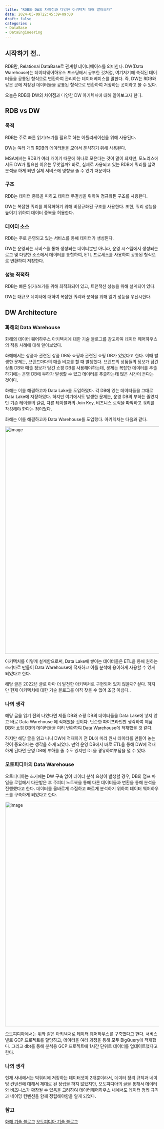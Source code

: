 ```yaml
---
title: "RDB와 DW의 차이점과 다양한 아키텍처 대해 알아보자"
date: 2024-05-09T22:45:39+09:00
draft: false
categories :
- DataBase
- DataEngineering
---
```


## 시작하기 전..
RDB란, Relational DataBase로 관계형 데이터베이스를 의미한다. DW(Data Warehouse)는 데이터웨어하우스 포스팅에서 공부한 것처럼, 여기저기에 축적된 데이터들을 공통된 형식으로 변환하여 관리하는 데이터베이스를 말한다.
즉, DW는 RDB와 같은 곳에 저장된 데이터들을 공통된 형식으로 변환하여 저장하는 곳이라고 볼 수 있다.

오늘은 RDB와 DW의 차이점과 다양한 DW 아키텍처에 대해 알아보고자 한다.

## RDB vs DW
### 목적
RDB는 주로 빠른 읽기/쓰기를 필요로 하는 어플리케이션을 위해 사용된다.

DW는 여러 개의 RDB의 데이터들을 모아서 분석하기 위해 사용된다.

MSA에서는 RDB가 여러 개이기 때문에 하나로 모은다는 것이 말이 되지만, 모노리스에서도 DW가 필요한 이유는 무엇일까? 바로, 실제로 사용되고 있는 RDB에 쿼리를 날려 분석을 하게 되면 실제 서비스에 영향을 줄 수 있기 때문이다.

### 구조
RDB는 데이터 중복을 피하고 데이터 무결성을 위하여 정규화된 구조를 사용한다.

DW는 복잡한 쿼리를 최적화하기 위해 비정규화된 구조를 사용한다. 또한, 쿼리 성능을 높이기 위하여 데이터 중복을 허용한다.

### 데이터 소스
RDB는 주로 운영되고 있는 서비스를 통해 데이터가 생성된다.

DW는 운영되는 서비스를 통해 생성되는 데이터뿐만 아니라, 운영 시스템에서 생성되는 로그 및 다양한 소스에서 데이터를 통합하여, ETL 프로세스를 사용하여 공통된 형식으로 변환하여 저장한다.

### 성능 최적화
RDB는 빠른 읽기/쓰기를 위해 최적화되어 있고, 트랜잭션 성능을 위해 설계되어 있다.

DW는 대규모 데이터에 대하여 복잡한 쿼리와 분석을 위해 읽기 성능을 우선시한다.

## DW Architecture
### 화해의 Data Warehouse
화해의 데이터 웨어하우스 아키텍처에 대한 기술 블로그를 참고하여 데이터 웨어하우스의 적용 사례에 대해 알아보았다.

화해에서는 상품과 관련된 상품 DB와 쇼핑과 관련된 쇼핑 DB가 있었다고 한다. 이때 발생한 문제는, 브랜드마다의 매출 비교를 할 때 발생했다. 브랜드의 상품들의 정보가 담긴 상품 DB와 매출 정보가 담긴 쇼핑 DB를 사용해야하는데,
문제는 복잡한 데이터를 추출하기에는 운영 DB에 부하가 발생할 수 있고 데이터를 추출하는데 많은 시간이 든다는 것이다.

화해는 이를 해결하고자 Data Lake를 도입하였다. 각 DB에 있는 데이터들을 그대로 Data Lake에 저장하였다. 하지만 여기에서도 발생한 문제는, 운영 DB의 부하는 줄였지만 기존 테이블의 컬럼, 다른 테이블과의 Join Key, 비즈니스 로직을 파악하고 쿼리를 작성해야 한다는 점이었다.

화해는 이를 해결하고자 Data Warehouse를 도입했다. 아키텍처는 다음과 같다.

<img width="741" alt="image" src="https://github.com/yumin00/blog/assets/130362583/35990462-4ef5-4b13-b82b-2a03c2dd0069">

아키텍처를 이렇게 설계함으로써, Data Lake에 쌓이는 데이터들은 ETL을 통해 원하는 스키마로 만들어 Data Warehouse에 적재하고 이를 분석에 용이하게 사용할 수 있게 되었다고 한다.

해당 글은 2022년 글로 아마 더 발전한 아키텍처로 구현되어 있지 않을까? 싶다. 하지만 현재 아키텍처에 대한 기술 블로그를 아직 찾을 수 없어 조금 아쉽다..

### 나의 생각
해당 글을 읽기 전의 나였다면 제품 DB와 쇼핑 DB의 데이터들을 Data Lake에 넣지 않고 바로 Data Warehouse 에 적재했을 것이다. 단순한 파이프라인만 생각하여 제품 DB와 쇼핑 DB의 데이터들을 미리 변환하여 Data Warehouse에 적재했을 것 같다.

하지만 해당 글을 읽고 나니 DW에 적재하기 전 DL에 미리 원시 데이터를 만들어 놓는 것이 중요하다는 생각을 하게 되었다. 만약 운영 DB에서 바로 ETL을 통해 DW에 적재하게 된다면 운영 DB에 부하를 줄 수도 있지만 DL을 경유하여부담을 덜 수 있다.

### 오토피디아의 Data Warehouse
오토피디아는 초기에는 DW 구축 없이 데이터 분석 요청이 발생할 경우, DB의 덤프 파일을 로컬에서 다운받은 후 주피터 노트북을 통해 다른 데이터들과 변환을 통해 분석을 진행했다고 한다.
데이터를 올바르게 수집하고 빠르게 분석하기 위하여 데이터 웨어하우스를 구축하게 되었다고 한다.

<img width="732" alt="image" src="https://github.com/yumin00/blog/assets/130362583/da21f9e0-d626-4024-b5f9-d27de4e5f7ec">

오토피디아에서는 위와 같은 아키텍처로 데이터 웨어하우스를 구축했다고 한다.
서비스별로 GCP 프로젝트를 할당하고, 데이터을 여러 과정을 통해 모두 BigQuery에 적재했다. 그리고 dbt를 통해 분석용 GCP 프로젝트에 1시간 단위로 데이터를 업데이트했다고 한다.

### 나의 생각
현재 사내에서는 빅쿼리에 저장하는 데이터셋이 2개뿐이라서, 데이터 정리 규칙과 네이밍 컨벤션에 대해서 제대로 된 정립을 하지 않았지만,
오토피디아의 글을 통해서 데이터와 비즈니스가 확장될 수 있음을 고려하여 데이터웨어하우스 내에서도 데이터 정리 규칙과 네이밍 컨벤션을 함께 정립해야함을 알게 되었다.

### 참고
[화해 기술 블로그](https://blog.hwahae.co.kr/all/tech/9409)
[오토피디아 기술 블로그](https://blog.doctor-cha.com/building-autopedia-data-warehouse)
